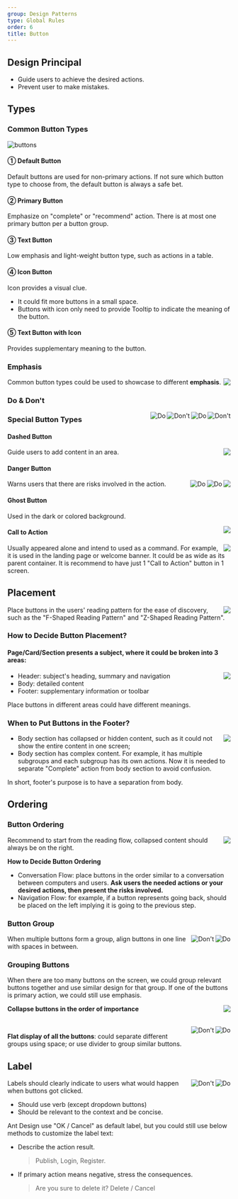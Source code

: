 ```yaml
---
group: Design Patterns
type: Global Rules
order: 6
title: Button
---
```


## Design Principal

- Guide users to achieve the desired actions.
- Prevent user to make mistakes.

## Types

### Common Button Types

<div>
  <img alt="buttons" src="https://gw.alipayobjects.com/mdn/rms_08e378/afts/img/A*wsXrT7yQH2MAAAAAAAAAAABkARQnAQ">
</div>

#### ① Default Button

Default buttons are used for non-primary actions. If not sure which button type to choose from, the default button is always a safe bet.

#### ② Primary Button

Emphasize on "complete" or "recommend" action. There is at most one primary button per a button group.

#### ③ Text Button

Low emphasis and light-weight button type, such as actions in a table.

#### ④ Icon Button

Icon provides a visual clue.

- It could fit more buttons in a small space.
- Buttons with icon only need to provide Tooltip to indicate the meaning of the button.

#### ⑤ Text Button with Icon

Provides supplementary meaning to the button.

### Emphasis

<img class="preview-img no-padding" align="right" src="https://gw.alipayobjects.com/mdn/rms_08e378/afts/img/A*guusTZ6ZPxkAAAAAAAAAAABkARQnAQ">

Common button types could be used to showcase to different **emphasis**.

### Do & Don't

<img class="preview-img no-padding bad" align="right" src="https://gw.alipayobjects.com/mdn/rms_08e378/afts/img/A*di8jS5EWYSIAAAAAAAAAAABkARQnAQ" alt="Don't" description="Don't put more than 1 primary button in the same group.">
<img class="preview-img no-padding good" align="right" src="https://gw.alipayobjects.com/mdn/rms_08e378/afts/img/A*3WUkT5pD1SUAAAAAAAAAAABkARQnAQ" alt="Do" description="1. Emphasiz on the primary action. <br/>2. If there is no primary action, then default buttons is the safest choice.">

<img class="preview-img no-padding bad" align="right" src="https://gw.alipayobjects.com/mdn/rms_08e378/afts/img/A*zBtTRq2xbTYAAAAAAAAAAABkARQnAQ" alt="Don't" description="Put 2 icons in the same button.">
<img class="preview-img no-padding good" align="right" src="https://gw.alipayobjects.com/mdn/rms_08e378/afts/img/A*EpwSTpaGPBgAAAAAAAAAAABkARQnAQ" alt="Do" description="1. Should place the buttons in the order of importance. <br/>2. The less important actions should be place on right or at bottom.">

### Special Button Types

#### Dashed Button

<img class="preview-img no-padding" align="right" src="https://gw.alipayobjects.com/mdn/rms_08e378/afts/img/A*gPmNQ6_YCcoAAAAAAAAAAABkARQnAQ">

Guide users to add content in an area.

#### Danger Button

<img class="preview-img no-padding" align="right" src="https://gw.alipayobjects.com/mdn/rms_08e378/afts/img/A*OvNaQJrmqVMAAAAAAAAAAABkARQnAQ">

<img class="preview-img no-padding good" align="right" src="https://gw.alipayobjects.com/mdn/rms_08e378/afts/img/A*ujcXTqJ_IwwAAAAAAAAAAABkARQnAQ" alt="Do" description="If user's intention is to delete, use danger button to warn this action has risks.">

<img class="preview-img no-padding good" align="right" src="https://gw.alipayobjects.com/mdn/rms_08e378/afts/img/A*o7EySrBPX9oAAAAAAAAAAABkARQnAQ" alt="Do" description="When system does not recommend the deletion action, we could set 'Cancel' as the primary action.">

Warns users that there are risks involved in the action.

#### Ghost Button

Used in the dark or colored background.

<img class="preview-img no-padding" align="right" src="https://gw.alipayobjects.com/mdn/rms_08e378/afts/img/A*-wORTrNJ6YUAAAAAAAAAAABkARQnAQ">

#### Call to Action

<img class="preview-img no-padding" align="right" src="https://gw.alipayobjects.com/mdn/rms_08e378/afts/img/A*32zdRqTjDhYAAAAAAAAAAABkARQnAQ">

Usually appeared alone and intend to used as a command. For example, it is used in the landing page or welcome banner. It could be as wide as its parent container. It is recommend to have just 1 "Call to Action" button in 1 screen.

## Placement

<img class="preview-img no-padding" align="right" src="https://gw.alipayobjects.com/mdn/rms_08e378/afts/img/A*B8D0RJnirLkAAAAAAAAAAABkARQnAQ">

Place buttons in the users' reading pattern for the ease of discovery, such as the "F-Shaped Reading Pattern" and "Z-Shaped Reading Pattern".

### How to Decide Button Placement?

#### Page/Card/Section presents a subject, where it could be broken into 3 areas:

<img class="preview-img no-padding" align="right" src="https://gw.alipayobjects.com/mdn/rms_08e378/afts/img/A*iVZpRpdN_2AAAAAAAAAAAABkARQnAQ">

- Header: subject's heading, summary and navigation
- Body: detailed content
- Footer: supplementary information or toolbar

Place buttons in different areas could have different meanings.

### When to Put Buttons in the Footer?

<img class="preview-img no-padding" align="right" src="https://gw.alipayobjects.com/mdn/rms_08e378/afts/img/A*KGGWQLCBfm0AAAAAAAAAAABkARQnAQ">

- Body section has collapsed or hidden content, such as it could not show the entire content in one screen;
- Body section has complex content. For example, it has multiple subgroups and each subgroup has its own actions. Now it is needed to separate "Complete" action from body section to avoid confusion.

In short, footer's purpose is to have a separation from body.

## Ordering

### Button Ordering

<img class="preview-img no-padding" align="right" src="https://gw.alipayobjects.com/mdn/rms_08e378/afts/img/A*NcPDQI3IX8YAAAAAAAAAAABkARQnAQ">

Recommend to start from the reading flow, collapsed content should always be on the right.

**How to Decide Button Ordering**

- Conversation Flow: place buttons in the order similar to a conversation between computers and users. **Ask users the needed actions or your desired actions, then present the risks involved.**
- Navigation Flow: for example, if a button represents going back, should be placed on the left implying it is going to the previous step.

### Button Group

<img class="preview-img no-padding good" align="right" src="https://gw.alipayobjects.com/mdn/rms_08e378/afts/img/A*tK-AQaE5h1YAAAAAAAAAAABkARQnAQ" alt="Do">

<img class="preview-img no-padding bad" align="right" src="https://gw.alipayobjects.com/mdn/rms_08e378/afts/img/A*_gU7ToHiZz4AAAAAAAAAAABkARQnAQ" alt="Don't" description="When button group has no space in between, it is easy to confuse it with Toggle Button.">

When multiple buttons form a group, align buttons in one line with spaces in between.

### Grouping Buttons

When there are too many buttons on the screen, we could group relevant buttons together and use similar design for that group. If one of the buttons is primary action, we could still use emphasis.

<img class="preview-img no-padding" align="right" src="https://gw.alipayobjects.com/mdn/rms_08e378/afts/img/A*x7YsTafH5osAAAAAAAAAAABkARQnAQ">

**Collapse buttons in the order of importance**

<br />

<img class="preview-img no-padding good" align="right" src="https://gw.alipayobjects.com/mdn/rms_08e378/afts/img/A*Qn-mQKxaQ5kAAAAAAAAAAABkARQnAQ" alt="Do">
<img class="preview-img no-padding bad" align="right" src="https://gw.alipayobjects.com/mdn/rms_08e378/afts/img/A*3bUZRbPiVBEAAAAAAAAAAABkARQnAQ" alt="Don't" description="If buttons are in the same group, no need to add dividers between them.">

**Flat display of all the buttons**: could separate different groups using space; or use divider to group similar buttons.

## Label

<img class="preview-img no-padding good" align="right" src="https://gw.alipayobjects.com/mdn/rms_08e378/afts/img/A*33KsR66zTY8AAAAAAAAAAABkARQnAQ" alt="Do">

<img class="preview-img no-padding bad" align="right" src="https://gw.alipayobjects.com/mdn/rms_08e378/afts/img/A*238RTb4kaPwAAAAAAAAAAABkARQnAQ" alt="Don't" description="Should use verb">

Labels should clearly indicate to users what would happen when buttons got clicked.

- Should use verb (except dropdown buttons)
- Should be relevant to the context and be concise.

Ant Design use "OK / Cancel" as default label, but you could still use below methods to customize the label text:

- Describe the action result.

  > Publish, Login, Register.

- If primary action means negative, stress the consequences.

  > Are you sure to delete it? Delete / Cancel

